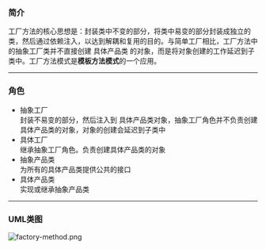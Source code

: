 ### 简介  

工厂方法的核心思想是：封装类中不变的部分，将类中易变的部分封装成独立的类，然后通过依赖注入，以达到解耦和复用的目的。与简单工厂相比，工厂方法中的抽象工厂类并不直接创建 具体产品类 的对象，而是将对象创建的工作延迟到子类中。工厂方法模式是**模板方法模式**的一个应用。  

---

### 角色  

* 抽象工厂   
封装不易变的部分，然后注入到 具体产品类对象，抽象工厂角色并不负责创建具体产品类的对象，对象的创建会延迟到子类中   
* 具体工厂  
继承抽象工厂角色。负责创建具体产品类的对象  
* 抽象产品类  
为所有的具体产品类提供公共的接口   
* 具体产品类  
实现或继承抽象产品类  

---

### UML类图  

![factory-method.png](http://timd.cn/content/images/pictures/factory-method.png)  

